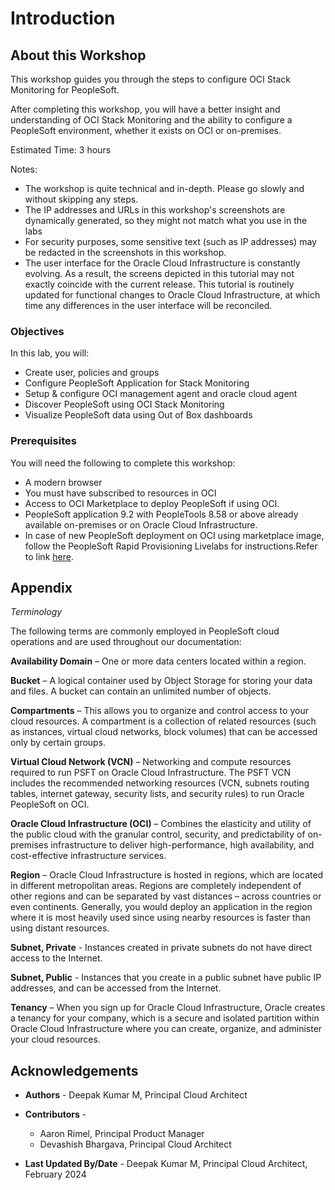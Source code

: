 # Introduction

## About this Workshop

This workshop guides you through the steps to configure  OCI Stack Monitoring for PeopleSoft.

After completing this workshop, you will have a better insight and understanding of OCI Stack Monitoring and the ability to configure a PeopleSoft environment, whether it exists on OCI or on-premises.


Estimated Time: 3 hours

Notes:

* The workshop is quite technical and in-depth. Please go slowly and without skipping any steps.
*  The IP addresses and URLs in this workshop's screenshots are dynamically generated, so they might not match what you use in the labs
* For security purposes, some sensitive text (such as IP addresses) may be redacted in the screenshots in this workshop.
* The user interface for the Oracle Cloud Infrastructure is constantly evolving. As a result, the screens depicted in this tutorial may not exactly coincide with the current release. This tutorial is routinely updated for functional changes to Oracle Cloud Infrastructure, at which time any differences in the user interface will be reconciled.




### Objectives

In this lab, you will:

* Create user, policies and groups
* Configure PeopleSoft Application for Stack Monitoring
* Setup & configure OCI management agent and oracle cloud agent
* Discover PeopleSoft using OCI Stack Monitoring
* Visualize PeopleSoft data using Out of Box dashboards


### Prerequisites

You will need the following to complete this workshop:

* A modern browser
* You must have subscribed to resources in OCI
* Access to OCI Marketplace to deploy PeopleSoft if using OCI.
* PeopleSoft application 9.2 with PeopleTools 8.58 or above already available on-premises or on Oracle Cloud Infrastructure.
* In case of new PeopleSoft deployment on OCI using marketplace image, follow the PeopleSoft Rapid Provisioning Livelabs for instructions.Refer to link [here](https://apexapps.oracle.com/pls/apex/r/dbpm/livelabs/view-workshop?wid=3208).


## Appendix

*Terminology*

The following terms are commonly employed in PeopleSoft cloud operations and are used throughout our documentation:

**Availability Domain** – One or more data centers located within a region.

**Bucket** – A logical container used by Object Storage for storing your data and files. A bucket can contain an unlimited number of objects.

**Compartments** – This allows you to organize and control access to your cloud resources. A compartment is a collection of related resources (such as instances, virtual cloud networks, block volumes) that can be accessed only by certain groups.

**Virtual Cloud Network (VCN)** – Networking and compute resources required to run PSFT on Oracle Cloud Infrastructure. The PSFT VCN includes the recommended networking resources (VCN, subnets routing tables, internet gateway, security lists, and security rules) to run Oracle PeopleSoft on OCI.

**Oracle Cloud Infrastructure (OCI)** – Combines the elasticity and utility of the public cloud with the granular control, security, and predictability of on-premises infrastructure to deliver high-performance, high availability, and cost-effective infrastructure services.

**Region** – Oracle Cloud Infrastructure is hosted in regions, which are located in different metropolitan areas. Regions are completely independent of other regions and can be separated by vast distances – across countries or even continents. Generally, you would deploy an application in the region where it is most heavily used since using nearby resources is faster than using distant resources.

**Subnet, Private** - Instances created in private subnets do not have direct access to the Internet.

**Subnet, Public** - Instances that you create in a public subnet have public IP addresses, and can be accessed from the Internet.

**Tenancy** – When you sign up for Oracle Cloud Infrastructure, Oracle creates a tenancy for your company, which is a secure and isolated partition within Oracle Cloud Infrastructure where you can create, organize, and administer your cloud resources.


## Acknowledgements

* **Authors** - Deepak Kumar M, Principal Cloud Architect
* **Contributors** -

    * Aaron Rimel, Principal Product Manager
    * Devashish Bhargava, Principal Cloud Architect
* **Last Updated By/Date** - Deepak Kumar M, Principal Cloud Architect, February 2024

